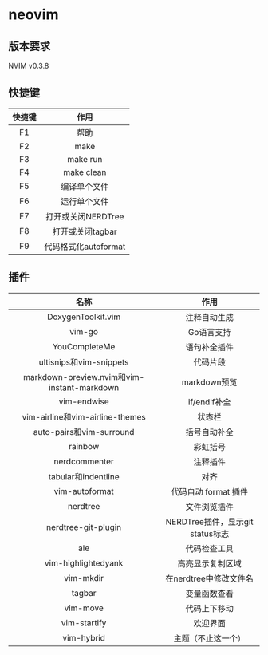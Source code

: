 # neovim

## 版本要求

NVIM v0.3.8

## 快捷键

| 快捷键 |         作用         |
| :----: | :------------------: |
|  F1  |         帮助         |
|  F2  |         make         |
|  F3  |       make run       |
|  F4  |      make clean      |
|  F5 |     编译单个文件     |
|  F6  |     运行单个文件     |
|  F7  |  打开或关闭NERDTree  |
|  F8  |   打开或关闭tagbar   |
|  F9  | 代码格式化autoformat |

## 插件

|                    名称                     |               作用               |
| :-----------------------------------------: | :------------------------------: |
|             DoxygenToolkit.vim              |           注释自动生成           |
|                   vim-go                    |            Go语言支持            |
|                YouCompleteMe                |           语句补全插件           |
|           ultisnips和vim-snippets           |             代码片段             |
| markdown-preview.nvim和vim-instant-markdown |           markdown预览           |
|                 vim-endwise                 |           if/endif补全           |
|       vim-airline和vim-airline-themes       |              状态栏              |
|          auto-pairs和vim-surround           |           括号自动补全           |
|                   rainbow                   |             彩虹括号             |
|                nerdcommenter                |             注释插件             |
|             tabular和indentline             |               对齐               |
|               vim-autoformat                |       代码自动 format 插件       |
|                  nerdtree                   |           文件浏览插件           |
|             nerdtree-git-plugin             | NERDTree插件，显示git status标志 |
|                     ale                     |           代码检查工具           |
|             vim-highlightedyank             |         高亮显示复制区域         |
|                  vim-mkdir                  |      在nerdtree中修改文件名      |
|                   tagbar                    |           变量函数查看           |
|                  vim-move                   |           代码上下移动           |
|                vim-startify                 |             欢迎界面             |
|                 vim-hybrid                  |        主题（不止这一个）        |

